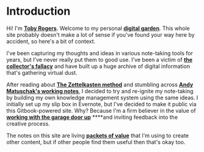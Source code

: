 # Introduction

Hi! I'm [**Toby Rogers**](https://tobyrogers.pm/). Welcome to my personal [**digital garden**](digital-gardens.md). This whole site probably doesn't make a lot of sense if you've found your way here by accident, so here's a bit of context. 

I've been capturing my thoughts and ideas in various note-taking tools for years, but I've never really put them to good use. I've been a victim of [**the collector's fallacy**](the-collectors-fallacy.md) and have built up a huge archive of digital information that's gathering virtual dust. 

After reading about [**The Zettelkasten method**](https://nesslabs.com/mind-garden) and stumbling across [**Andy Matuschak's working notes**](https://notes.andymatuschak.org/About_these_notes), I decided to try and re-ignite my note-taking by building my own knowledge management system using the same ideas. I initially set up my slip box in Evernote, but I've decided to make it public via this Gitbook-powered site. Why? Because I'm a firm believer in the value of [**working with the garage door up**](working-with-the-garage-door-up.md) ****and inviting feedback into the creative process. 

The notes on this site are living [**packets of value**](intermediate-packets-are-the-mvps-of-knowledge-work.md) that I'm using to create other content, but if other people find them useful then that's okay too. 

